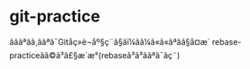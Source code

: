 # git-practice
ãããªãã¸ããªã¯Gitåç»è¬åº§ç¨ã§ãï¼ã­ã¼ã«ã«ãªãã§å¤æ´
rebase-practiceãã©ã³ã£§æ´æ°(rebaseã³ã³ããªã¯ãç¨)

